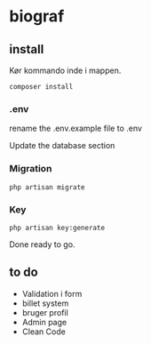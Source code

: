 # biograf

## install

Kør kommando inde i mappen.

`composer install`

### .env

rename the .env.example file to .env

Update the database section

### Migration
`php artisan migrate`

### Key
`php artisan key:generate`

Done ready to go. 

## to do
 - Validation i form
 - billet system
 - bruger profil
 - Admin page
 - Clean Code
